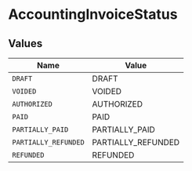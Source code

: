 # AccountingInvoiceStatus


## Values

| Name                 | Value                |
| -------------------- | -------------------- |
| `DRAFT`              | DRAFT                |
| `VOIDED`             | VOIDED               |
| `AUTHORIZED`         | AUTHORIZED           |
| `PAID`               | PAID                 |
| `PARTIALLY_PAID`     | PARTIALLY_PAID       |
| `PARTIALLY_REFUNDED` | PARTIALLY_REFUNDED   |
| `REFUNDED`           | REFUNDED             |